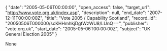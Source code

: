 {
  "date": "2005-05-06T00:00:00", 
  "open_access": false, 
  "target_url": "http://www.vote.org.uk/index.asp", 
  "description": null, 
  "end_date": "2007-12-11T00:00:00Z", 
  "title": "Vote 2005 / Capability Scotland", 
  "record_id": "20050506T000000/scKHHmhkjDgtWzWU8/LUnQ==", 
  "publisher": "vote.org.uk", 
  "start_date": "2005-05-06T00:00:00Z", 
  "subject": "UK General Election 2005"
}

None